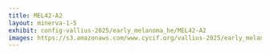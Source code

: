 ```yaml
---
title: MEL42-A2
layout: minerva-1-5
exhibit: config-vallius-2025/early_melanoma_he/MEL42-A2
images: https://s3.amazonaws.com/www.cycif.org/vallius-2025/early_melanoma_he/MEL42-A2
---
```

